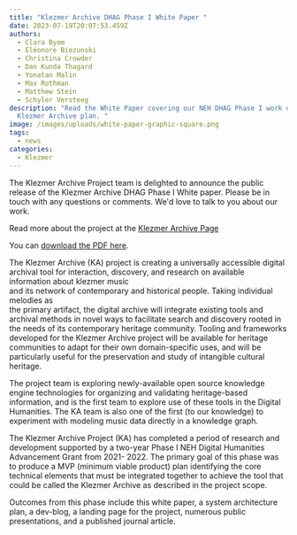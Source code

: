 ```yaml
---
title: "Klezmer Archive DHAG Phase I White Paper "
date: 2023-07-19T20:07:53.459Z
authors:
  - Clara Byom
  - Eléonore Biezunski
  - Christina Crowder
  - Dan Kunda Thagard
  - Yonatan Malin
  - Max Rothman
  - Matthew Stein
  - Schyler Versteeg
description: "Read the White Paper covering our NEH DHAG Phase I work on the
  Klezmer Archive plan. "
image: /images/uploads/white-paper-graphic-square.png
tags:
  - news
categories:
  - Klezmer
---
```

The Klezmer Archive Project team is delighted to announce the public release of the Klezmer Archive DHAG Phase I White paper. Please be in touch with any questions or comments. We'd love to talk to you about our work. 

Read more about the project at the [Klezmer Archive Page](https://klezmerinstitute.org/klezmerarchive/)

You can [download the PDF here](https://klezmerinstitute.org/wp-content/uploads/2023/08/2023-Klezmer-Archive-DHAG-I-White-Paper-—-Final-8-4.pdf).

The Klezmer Archive (KA) project is creating a universally accessible digital archival tool for interaction, discovery, and research on available information about klezmer music\
and its network of contemporary and historical people. Taking individual melodies as\
the primary artifact, the digital archive will integrate existing tools and archival methods in novel ways to facilitate search and discovery rooted in the needs of its contemporary heritage community. Tooling and frameworks developed for the Klezmer Archive project will be available for heritage communities to adapt for their own domain-specific uses, and will be particularly useful for the preservation and study of intangible cultural heritage.

The project team is exploring newly-available open source knowledge engine technologies for organizing and validating heritage-based information, and is the first team to explore use of these tools in the Digital Humanities. The KA team is also one of the first (to our knowledge) to experiment with modeling music data directly in a knowledge graph.

The Klezmer Archive Project (KA) has completed a period of research and development supported by a two-year Phase I NEH Digital Humanities Advancement Grant from 2021- 2022. The primary goal of this phase was to produce a MVP (minimum viable product) plan identifying the core technical elements that must be integrated together to achieve the tool that could be called the Klezmer Archive as described in the project scope.

Outcomes from this phase include this white paper, a system architecture plan, a dev-blog, a landing page for the project, numerous public presentations, and a published journal article.
